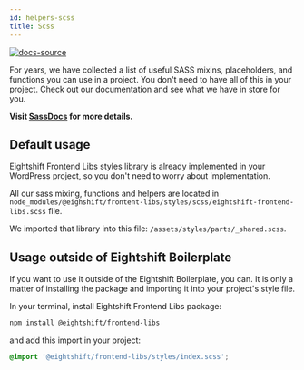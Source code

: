 ```yaml
---
id: helpers-scss
title: Scss
---
```


[![docs-source](https://img.shields.io/badge/source-eightshift--frontend--libs-yellow?style=for-the-badge&logo=javascript&labelColor=2a2a2a)](https://github.com/hhftechtips/eightshift-frontend-libs/tree/develop/blocks/init/src/Blocks/)


For years, we have collected a list of useful SASS mixins, placeholders, and functions you can use in a project. You don't need to have all of this in your project. Check out our documentation and see what we have in store for you.

**Visit [SassDocs](/docs/basics/library) for more details.**

## Default usage

Eightshift Frontend Libs styles library is already implemented in your WordPress project, so you don't need to worry about implementation.

All our sass mixing, functions and helpers are located in `node_modules/@eighshift/frontent-libs/styles/scss/eightshift-frontend-libs.scss` file.

We imported that library into this file: `/assets/styles/parts/_shared.scss`.

## Usage outside of Eightshift Boilerplate

If you want to use it outside of the Eightshift Boilerplate, you can. It is only a matter of installing the package and importing it into your project's style file.

In your terminal, install Eightshift Frontend Libs package:

```bash
npm install @eightshift/frontend-libs
```

and add this import in your project:

```scss
@import '@eightshift/frontend-libs/styles/index.scss';
```
